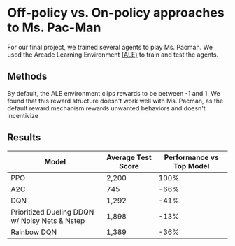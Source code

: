 # Off-policy vs. On-policy approaches to Ms. Pac-Man

For our final project, we trained several agents to play Ms. Pacman. We used the Arcade Learning Environment [(ALE)](https://ale.farama.org/environments/ms_pacman/) to train and test the agents.


## Methods

By default, the ALE environment clips rewards to be between -1 and 1. We found that this reward structure doesn't work well with Ms. Pacman, as the default reward mechanism rewards unwanted behaviors and doesn't incentivize




## Results

| Model | Average Test Score | Performance vs Top Model |
|-------|-------------------|-------------------------|
|PPO|2,200|100%|
|A2C|745|\-66%|
|DQN|1,292|-41%|
Prioritized Dueling DDQN w/ Noisy Nets & Nstep|1,898|-13%|
|Rainbow DQN|1,389|-36%|




